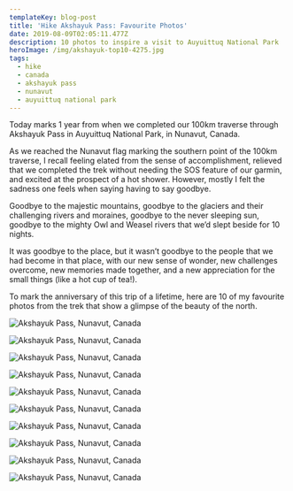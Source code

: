 ```yaml
---
templateKey: blog-post
title: 'Hike Akshayuk Pass: Favourite Photos'
date: 2019-08-09T02:05:11.477Z
description: 10 photos to inspire a visit to Auyuittuq National Park
heroImage: /img/akshayuk-top10-4275.jpg
tags:
  - hike
  - canada
  - akshayuk pass
  - nunavut
  - auyuittuq national park
---
```

Today marks 1 year from when we completed our 100km traverse through Akshayuk Pass in Auyuittuq National Park, in Nunavut, Canada. 

As we reached the Nunavut flag marking the southern point of the 100km traverse, I recall feeling elated from the sense of accomplishment, relieved that we completed the trek without needing the SOS feature of our garmin, and excited at the prospect of a hot shower. However, mostly I felt the sadness one feels when saying having to say goodbye. 

Goodbye to the majestic mountains, goodbye to the glaciers and their challenging rivers and moraines, goodbye to the never sleeping sun, goodbye to the mighty Owl and Weasel rivers that we’d slept beside for 10 nights. 

It was goodbye to the place, but it wasn’t goodbye to the people that we had become in that place, with our new sense of wonder, new challenges overcome, new memories made together, and a new appreciation for the small things (like a hot cup of tea!). 

To mark the anniversary of this trip of a lifetime, here are 10 of my favourite photos from the trek that show a glimpse of the beauty of the north. 

![Akshayuk Pass, Nunavut, Canada](/img/akshayuk-top10-4137.jpg "Akshayuk Pass, Nunavut, Canada")



![Akshayuk Pass, Nunavut, Canada](/img/akshayuk-top10-2193.jpg "Akshayuk Pass, Nunavut, Canada")



![Akshayuk Pass, Nunavut, Canada](/img/akshayuk-top10-1871.jpg "Akshayuk Pass, Nunavut, Canada")



![Akshayuk Pass, Nunavut, Canada](/img/akshayuk-top10-1857.jpg "Akshayuk Pass, Nunavut, Canada")



![Akshayuk Pass, Nunavut, Canada](/img/akshayuk-top10-1893.jpg "Akshayuk Pass, Nunavut, Canada")



![Akshayuk Pass, Nunavut, Canada](/img/akshayuk-top10-1951.jpg "Akshayuk Pass, Nunavut, Canada")



![Akshayuk Pass, Nunavut, Canada](/img/akshayuk-top10-4238.jpg "Akshayuk Pass, Nunavut, Canada")



![Akshayuk Pass, Nunavut, Canada](/img/akshayuk-top10-4275.jpg "Akshayuk Pass, Nunavut, Canada")



![Akshayuk Pass, Nunavut, Canada](/img/akshayuk-top10-2138.jpg "Akshayuk Pass, Nunavut, Canada")



![Akshayuk Pass, Nunavut, Canada](/img/akshayuk-top10-4344.jpg "Akshayuk Pass, Nunavut, Canada")
